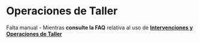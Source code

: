 # Operaciones de Taller

Falta manual - Mientras **consulte la FAQ** relativa al uso de [**Intervenciones y Operaciones de Taller**](../../../faq/taller/intervenciones-y-operaciones-de-taller.md)
